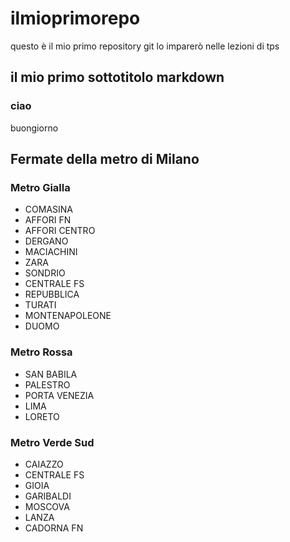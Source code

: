 # ilmioprimorepo
questo è il mio primo repository git lo imparerò nelle lezioni di tps
## il mio primo sottotitolo markdown
### ciao
buongiorno
## Fermate della metro di Milano
### Metro Gialla
- COMASINA
- AFFORI FN
- AFFORI CENTRO
- DERGANO
- MACIACHINI
- ZARA
- SONDRIO
- CENTRALE FS
- REPUBBLICA
- TURATI
- MONTENAPOLEONE
- DUOMO
### Metro Rossa
- SAN BABILA
- PALESTRO
- PORTA VENEZIA
- LIMA
- LORETO
### Metro Verde Sud
- CAIAZZO
- CENTRALE FS
- GIOIA
- GARIBALDI
- MOSCOVA
- LANZA
- CADORNA FN